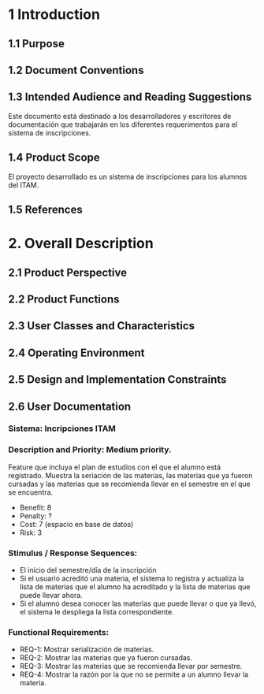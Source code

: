 # 1 Introduction

## 1.1 Purpose

## 1.2 Document Conventions

## 1.3 Intended Audience and Reading Suggestions
Este documento está destinado a los desarrolladores y escritores de documentación que trabajarán en los diferentes requerimentos para el sistema de inscripciones.

## 1.4 Product Scope
El proyecto desarrollado es un sistema de inscripciones para los alumnos del ITAM. 

## 1.5 References

# 2. Overall Description

## 2.1 Product Perspective

## 2.2 Product Functions

## 2.3 User Classes and Characteristics

## 2.4 Operating Environment

## 2.5 Design and Implementation Constraints

## 2.6 User Documentation
### **Sistema:** Incripciones ITAM
### **Description and Priority:** Medium priority. 
Feature que incluya el plan de estudios con el que el alumno está registrado. Muestra la seriación de las materias, las materias que ya fueron cursadas y las materias que se recomienda llevar en el semestre en el que se encuentra.  
- Benefit: 8 
- Penalty: ? 
- Cost: 7 (espacio en base de datos) 
- Risk: 3 
### **Stimulus / Response Sequences:** 
- El inicio del semestre/día de la inscripción 
- Si el usuario acreditó una materia, el sistema lo registra y actualiza la lista de materias que el alumno ha acreditado y la lista de materias que puede llevar ahora. 
- Si el alumno desea conocer las materias que puede llevar o que ya llevó, el sistema le despliega la lista correspondiente. 
### **Functional Requirements:**
- REQ-1: Mostrar serialización de materias.  
- REQ-2: Mostrar las materias que ya fueron cursadas. 
- REQ-3: Mostrar las materias que se recomienda llevar por semestre.  
- REQ-4: Mostrar la razón por la que no se permite a un alumno llevar la materia. 

